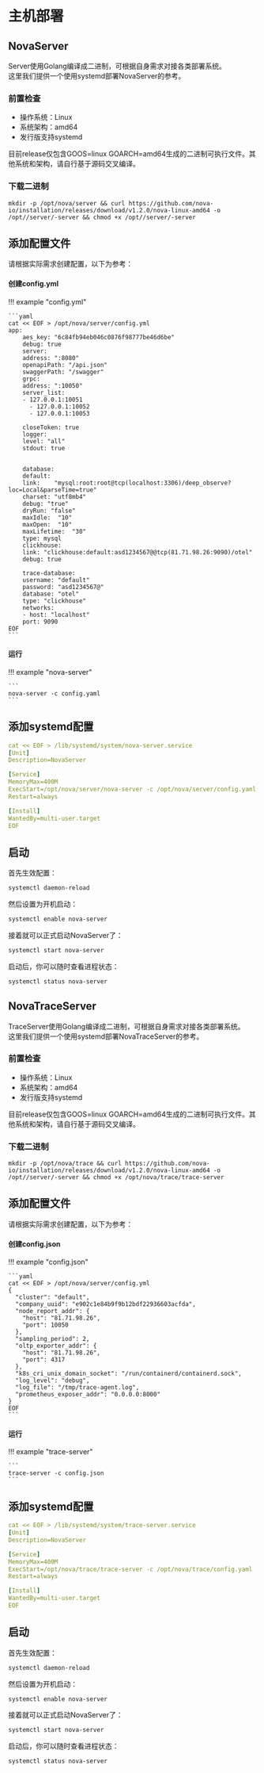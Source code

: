 # 主机部署

## NovaServer

Server使用Golang编译成二进制，可根据自身需求对接各类部署系统。  
这里我们提供一个使用systemd部署NovaServer的参考。  

### 前置检查
- 操作系统：Linux
- 系统架构：amd64
- 发行版支持systemd

目前release仅包含GOOS=linux GOARCH=amd64生成的二进制可执行文件。其他系统和架构，请自行基于源码交叉编译。

### 下载二进制

```
mkdir -p /opt/nova/server && curl https://github.com/nova-io/installation/releases/download/v1.2.0/nova-linux-amd64 -o /opt//server/-server && chmod +x /opt//server/-server
```

## 添加配置文件

请根据实际需求创建配置，以下为参考：

#### 创建config.yml

!!! example "config.yml"

    ```yaml
    cat << EOF > /opt/nova/server/config.yml
    app:
        aes_key: "6c84fb94eb046c0876f98777be46d6be"
        debug: true
        server:
        address: ":8080"
        openapiPath: "/api.json"
        swaggerPath: "/swagger"
        grpc:
        address: ":10050"
        server_list:
        - 127.0.0.1:10051
          - 127.0.0.1:10052
          - 127.0.0.1:10053
        
        closeToken: true
        logger:
        level: "all"
        stdout: true
        
        
        database:
        default:
        link:    "mysql:root:root@tcp(localhost:3306)/deep_observe?loc=Local&parseTime=true"
        charset: "utf8mb4"
        debug: "true"
        dryRun: "false"
        maxIdle:  "10"
        maxOpen:  "10"
        maxLifetime:  "30"
        type: mysql
        clickhouse:
        link: "clickhouse:default:asd1234567@@tcp(81.71.98.26:9090)/otel"
        debug: true
        
        trace-database:
        username: "default"
        password: "asd1234567@"
        database: "otel"
        type: "clickhouse"
        networks:
        - host: "localhost"
        port: 9090
    EOF
    ```


#### 运行

!!! example "nova-server"

    ```
    nova-server -c config.yaml
    ```

## 添加systemd配置

```yaml
cat << EOF > /lib/systemd/system/nova-server.service
[Unit]
Description=NovaServer

[Service]
MemoryMax=400M
ExecStart=/opt/nova/server/nova-server -c /opt/nova/server/config.yaml
Restart=always

[Install]
WantedBy=multi-user.target
EOF
```

## 启动

首先生效配置：
```bash
systemctl daemon-reload
```

然后设置为开机启动：
```bash
systemctl enable nova-server
```

接着就可以正式启动NovaServer了：

```bash
systemctl start nova-server
```

启动后，你可以随时查看进程状态：
```bash
systemctl status nova-server
```

## NovaTraceServer

TraceServer使用Golang编译成二进制，可根据自身需求对接各类部署系统。  
这里我们提供一个使用systemd部署NovaTraceServer的参考。

### 前置检查
- 操作系统：Linux
- 系统架构：amd64
- 发行版支持systemd

目前release仅包含GOOS=linux GOARCH=amd64生成的二进制可执行文件。其他系统和架构，请自行基于源码交叉编译。

### 下载二进制

```
mkdir -p /opt/nova/trace && curl https://github.com/nova-io/installation/releases/download/v1.2.0/nova-linux-amd64 -o /opt//server/-server && chmod +x /opt/nova/trace/trace-server
```

## 添加配置文件

请根据实际需求创建配置，以下为参考：

#### 创建config.json

!!! example "config.json"

    ```yaml
    cat << EOF > /opt/nova/server/config.yml
    {
      "cluster": "default",
      "company_uuid": "e902c1e84b9f9b12bdf22936603acfda",
      "node_report_addr": {
        "host": "81.71.98.26",
        "port": 10050
      },
      "sampling_period": 2,
      "oltp_exporter_addr": {
        "host": "81.71.98.26",
        "port": 4317
      },
      "k8s_cri_unix_domain_socket": "/run/containerd/containerd.sock",
      "log_level": "debug",
      "log_file": "/tmp/trace-agent.log",
      "prometheus_exposer_addr": "0.0.0.0:8000"
    }
    EOF
    ```


#### 运行

!!! example "trace-server"

    ```
    trace-server -c config.json
    ```

## 添加systemd配置

```yaml
cat << EOF > /lib/systemd/system/trace-server.service
[Unit]
Description=NovaServer

[Service]
MemoryMax=400M
ExecStart=/opt/nova/trace/trace-server -c /opt/nova/trace/config.yaml
Restart=always

[Install]
WantedBy=multi-user.target
EOF
```

## 启动

首先生效配置：
```bash
systemctl daemon-reload
```

然后设置为开机启动：
```bash
systemctl enable nova-server
```

接着就可以正式启动NovaServer了：

```bash
systemctl start nova-server
```

启动后，你可以随时查看进程状态：
```bash
systemctl status nova-server
```
